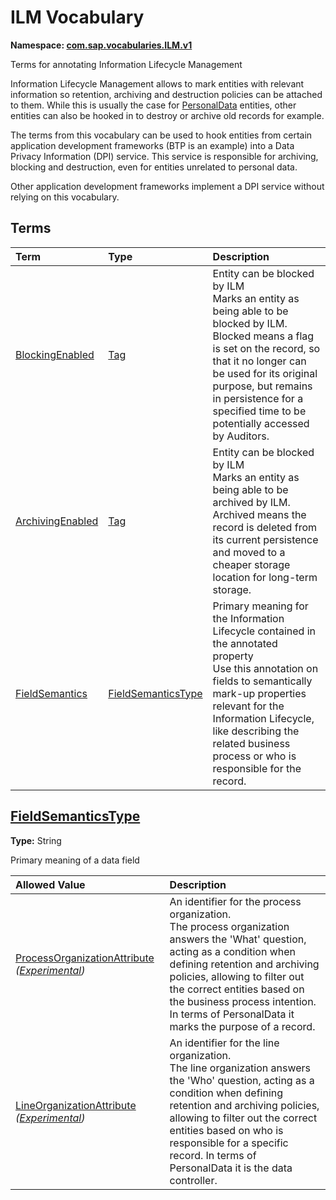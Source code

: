 # ILM Vocabulary
**Namespace: [com.sap.vocabularies.ILM.v1](ILM.xml)**

Terms for annotating Information Lifecycle Management


Information Lifecycle Management allows to mark entities with relevant information so retention, archiving and destruction policies can be attached to them. 
While this is usually the case for [PersonalData](PersonalData.md) entities, other entities can also be hooked in to destroy or archive old records for example.

The terms from this vocabulary can be used to hook entities from certain application development frameworks (BTP is an example) into a Data Privacy Information (DPI) service. This service is responsible for archiving, blocking and destruction, even for entities unrelated to personal data.

Other application development frameworks implement a DPI service without relying on this vocabulary.
       


## Terms

Term|Type|Description
:---|:---|:----------
[BlockingEnabled](ILM.xml#L48)|[Tag](https://github.com/oasis-tcs/odata-vocabularies/blob/main/vocabularies/Org.OData.Core.V1.md#Tag)|<a name="BlockingEnabled"></a>Entity can be blocked by ILM<br>Marks an entity as being able to be blocked by ILM. Blocked means a flag is set on the record, so that it no longer can be used for its original purpose, but remains in persistence for a specified time to be potentially accessed by Auditors.
[ArchivingEnabled](ILM.xml#L56)|[Tag](https://github.com/oasis-tcs/odata-vocabularies/blob/main/vocabularies/Org.OData.Core.V1.md#Tag)|<a name="ArchivingEnabled"></a>Entity can be blocked by ILM<br>Marks an entity as being able to be archived by ILM. Archived means the record is deleted from its current persistence and moved to a cheaper storage location for long-term storage.
[FieldSemantics](ILM.xml#L64)|[FieldSemanticsType](#FieldSemanticsType)|<a name="FieldSemantics"></a>Primary meaning for the Information Lifecycle contained in the annotated property<br>Use this annotation on fields to semantically mark-up properties relevant for the Information Lifecycle, like describing the related business process or who is responsible for the record.

<a name="FieldSemanticsType"></a>
## [FieldSemanticsType](ILM.xml#L68)
**Type:** String

Primary meaning of a data field

Allowed Value|Description
:------------|:----------
[ProcessOrganizationAttribute](ILM.xml#L72) *([Experimental](Common.md#Experimental))*|An identifier for the process organization.<br>The process organization answers the 'What' question, acting as a condition when defining retention and archiving policies, allowing to filter out the correct entities based on the business process intention. In terms of PersonalData it marks the purpose of a record.
[LineOrganizationAttribute](ILM.xml#L81) *([Experimental](Common.md#Experimental))*|An identifier for the line organization.<br>The line organization answers the 'Who' question, acting as a condition when defining retention and archiving policies, allowing to filter out the correct entities based on who is responsible for a specific record. In terms of PersonalData it is the data controller.
